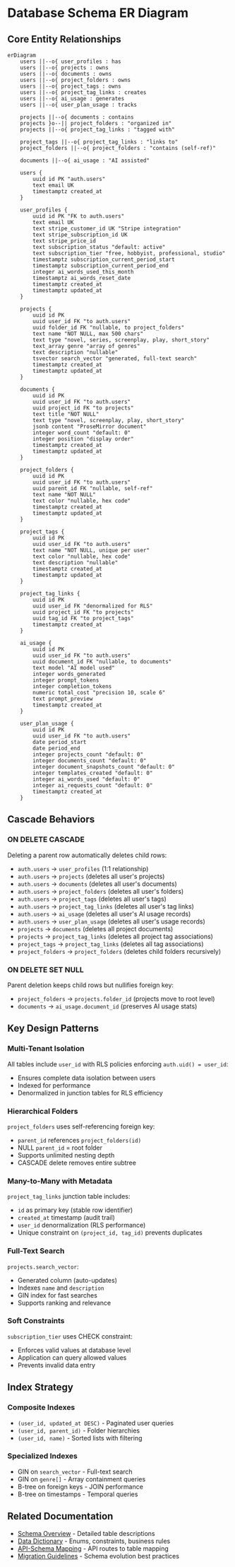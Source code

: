 # Database Schema ER Diagram

## Core Entity Relationships

```mermaid
erDiagram
    users ||--o{ user_profiles : has
    users ||--o{ projects : owns
    users ||--o{ documents : owns
    users ||--o{ project_folders : owns
    users ||--o{ project_tags : owns
    users ||--o{ project_tag_links : creates
    users ||--o{ ai_usage : generates
    users ||--o{ user_plan_usage : tracks

    projects ||--o{ documents : contains
    projects }o--|| project_folders : "organized in"
    projects ||--o{ project_tag_links : "tagged with"

    project_tags ||--o{ project_tag_links : "links to"
    project_folders ||--o{ project_folders : "contains (self-ref)"

    documents ||--o{ ai_usage : "AI assisted"

    users {
        uuid id PK "auth.users"
        text email UK
        timestamptz created_at
    }

    user_profiles {
        uuid id PK "FK to auth.users"
        text email UK
        text stripe_customer_id UK "Stripe integration"
        text stripe_subscription_id UK
        text stripe_price_id
        text subscription_status "default: active"
        text subscription_tier "free, hobbyist, professional, studio"
        timestamptz subscription_current_period_start
        timestamptz subscription_current_period_end
        integer ai_words_used_this_month
        timestamptz ai_words_reset_date
        timestamptz created_at
        timestamptz updated_at
    }

    projects {
        uuid id PK
        uuid user_id FK "to auth.users"
        uuid folder_id FK "nullable, to project_folders"
        text name "NOT NULL, max 500 chars"
        text type "novel, series, screenplay, play, short_story"
        text_array genre "array of genres"
        text description "nullable"
        tsvector search_vector "generated, full-text search"
        timestamptz created_at
        timestamptz updated_at
    }

    documents {
        uuid id PK
        uuid user_id FK "to auth.users"
        uuid project_id FK "to projects"
        text title "NOT NULL"
        text type "novel, screenplay, play, short_story"
        jsonb content "ProseMirror document"
        integer word_count "default: 0"
        integer position "display order"
        timestamptz created_at
        timestamptz updated_at
    }

    project_folders {
        uuid id PK
        uuid user_id FK "to auth.users"
        uuid parent_id FK "nullable, self-ref"
        text name "NOT NULL"
        text color "nullable, hex code"
        timestamptz created_at
        timestamptz updated_at
    }

    project_tags {
        uuid id PK
        uuid user_id FK "to auth.users"
        text name "NOT NULL, unique per user"
        text color "nullable, hex code"
        text description "nullable"
        timestamptz created_at
        timestamptz updated_at
    }

    project_tag_links {
        uuid id PK
        uuid user_id FK "denormalized for RLS"
        uuid project_id FK "to projects"
        uuid tag_id FK "to project_tags"
        timestamptz created_at
    }

    ai_usage {
        uuid id PK
        uuid user_id FK "to auth.users"
        uuid document_id FK "nullable, to documents"
        text model "AI model used"
        integer words_generated
        integer prompt_tokens
        integer completion_tokens
        numeric total_cost "precision 10, scale 6"
        text prompt_preview
        timestamptz created_at
    }

    user_plan_usage {
        uuid id PK
        uuid user_id FK "to auth.users"
        date period_start
        date period_end
        integer projects_count "default: 0"
        integer documents_count "default: 0"
        integer document_snapshots_count "default: 0"
        integer templates_created "default: 0"
        integer ai_words_used "default: 0"
        integer ai_requests_count "default: 0"
        timestamptz created_at
    }
```

## Cascade Behaviors

### ON DELETE CASCADE
Deleting a parent row automatically deletes child rows:

- `auth.users` → `user_profiles` (1:1 relationship)
- `auth.users` → `projects` (deletes all user's projects)
- `auth.users` → `documents` (deletes all user's documents)
- `auth.users` → `project_folders` (deletes all user's folders)
- `auth.users` → `project_tags` (deletes all user's tags)
- `auth.users` → `project_tag_links` (deletes all user's tag links)
- `auth.users` → `ai_usage` (deletes all user's AI usage records)
- `auth.users` → `user_plan_usage` (deletes all user's usage records)
- `projects` → `documents` (deletes all project documents)
- `projects` → `project_tag_links` (deletes all project tag associations)
- `project_tags` → `project_tag_links` (deletes all tag associations)
- `project_folders` → `project_folders` (deletes child folders recursively)

### ON DELETE SET NULL
Parent deletion keeps child rows but nullifies foreign key:

- `project_folders` → `projects.folder_id` (projects move to root level)
- `documents` → `ai_usage.document_id` (preserves AI usage stats)

## Key Design Patterns

### Multi-Tenant Isolation
All tables include `user_id` with RLS policies enforcing `auth.uid() = user_id`:
- Ensures complete data isolation between users
- Indexed for performance
- Denormalized in junction tables for RLS efficiency

### Hierarchical Folders
`project_folders` uses self-referencing foreign key:
- `parent_id` references `project_folders(id)`
- NULL `parent_id` = root folder
- Supports unlimited nesting depth
- CASCADE delete removes entire subtree

### Many-to-Many with Metadata
`project_tag_links` junction table includes:
- `id` as primary key (stable row identifier)
- `created_at` timestamp (audit trail)
- `user_id` denormalization (RLS performance)
- Unique constraint on `(project_id, tag_id)` prevents duplicates

### Full-Text Search
`projects.search_vector`:
- Generated column (auto-updates)
- Indexes `name` and `description`
- GIN index for fast searches
- Supports ranking and relevance

### Soft Constraints
`subscription_tier` uses CHECK constraint:
- Enforces valid values at database level
- Application can query allowed values
- Prevents invalid data entry

## Index Strategy

### Composite Indexes
- `(user_id, updated_at DESC)` - Paginated user queries
- `(user_id, parent_id)` - Folder hierarchies
- `(user_id, name)` - Sorted lists with filtering

### Specialized Indexes
- GIN on `search_vector` - Full-text search
- GIN on `genre[]` - Array containment queries
- B-tree on foreign keys - JOIN performance
- B-tree on timestamps - Temporal queries

## Related Documentation

- [Schema Overview](./schema-overview.md) - Detailed table descriptions
- [Data Dictionary](./data-dictionary.md) - Enums, constraints, business rules
- [API-Schema Mapping](./api-schema-mapping.md) - API routes to table mapping
- [Migration Guidelines](./migration-guidelines.md) - Schema evolution best practices
